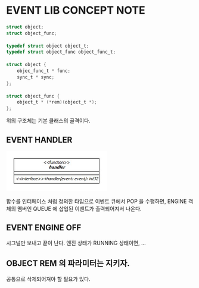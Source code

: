 EVENT LIB CONCEPT NOTE
======================

```c
struct object;
struct object_func;

typedef struct object object_t;
typedef struct object_func object_func_t;

struct object {
    objec_func_t * func;
    sync_t * sync;
};

struct object_func {
    object_t * (*rem)(object_t *);
};
```

위의 구조체는 기본 클래스의 골격이다.

## EVENT HANDLER

![Class Diagram Event Handler](/docs/assets/images/ClassDiagramEventHandler.jpg)

함수를 인터페이스 처럼 정의한 타입으로 이벤트 큐에서 POP 을 수행하면, ENGINE 객체의 멤버인 QUEUE 에 삽입된 이벤트가 출력되어져서 나온다. 

## EVENT ENGINE OFF

시그널만 보내고 끝이 난다.
엔진 상태가 RUNNING 상태이면, ...

## OBJECT REM 의 파라미터는 지키자.

공통으로 삭제되어져야 할 필요가 있다.
